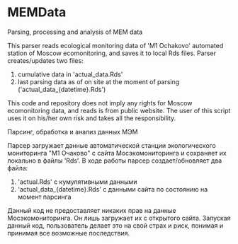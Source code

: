 # MEMData
Parsing, processing and analysis of MEM data

This parser reads ecological monitoring data of 'M1 Ochakovo' automated station of Moscow ecomonitoring, and saves it to local Rds files.
Parser creates/updates two files:
1. cumulative data in 'actual_data.Rds'
2. last parsing data as of on site at the moment of parsing ('actual_data_{datetime}.Rds')

This code and repository does not imply any rights for Moscow ecomonitoring data, and reads is from public website.
The user of this script uses it on his/her own risk and takes all the responsibility.

Парсинг, обработка и анализ данных МЭМ

Парсер загружает данные автоматической станции экологического мониторинга "М1 Очаково" с сайта Мосэкомониторинга и сохраняет их локально в файлы 'Rds'.
В ходе работы парсер создает/обновляет два файла:
1. 'actual.Rds' с кумулятивными данными
2. 'actual_data_{datetime}.Rds' с данными сайта по состоянию на момент парсинга

Данный код не предоставляет никаких прав на данные Мосэкомониторинга. Он лишь загружает их с открытого сайта.
Запуская данный код, пользователь делает это на свой страх и риск, понимая и принимая все возможные последствия.
